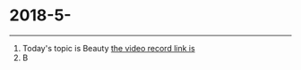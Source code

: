 2018-5-
===
***

1. Today's topic is Beauty [the video record link is](http://straindown.quanshi.com/doc/classroom/mp4convert/3084461zh_CN.mp4)
2. B